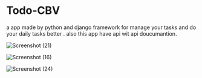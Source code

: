 # Todo-CBV

a app made by python and django framework for manage your tasks and do your daily tasks better . also this app have api wit api doucumantion.

![Screenshot (21)](https://github.com/Mohammad9050/Todo-CBV/assets/77631223/6f6dffcb-7d42-4018-83c7-b3cdf0352983)


![Screenshot (16)](https://github.com/Mohammad9050/Todo-CBV/assets/77631223/9077cab1-0688-4de4-bc58-09bb7c195345)



![Screenshot (24)](https://github.com/Mohammad9050/Todo-CBV/assets/77631223/3c33027f-bd72-483f-a66c-10240480542e)
